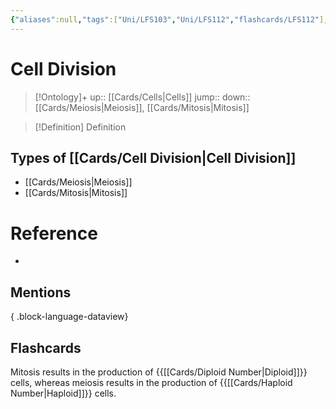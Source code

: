 ```yaml
---
{"aliases":null,"tags":["Uni/LFS103","Uni/LFS112","flashcards/LFS112"],"dg-publish":true,"permalink":"/cards/cell-division/","dgPassFrontmatter":true}
---
```


# Cell Division

> [!Ontology]+
> up:: [[Cards/Cells\|Cells]]
> jump::
> down:: [[Cards/Meiosis\|Meiosis]], [[Cards/Mitosis\|Mitosis]]

> [!Definition] Definition
> 

## Types of [[Cards/Cell Division\|Cell Division]]
- [[Cards/Meiosis\|Meiosis]]
- [[Cards/Mitosis\|Mitosis]]

# Reference
- 

## Mentions

{ .block-language-dataview}

## Flashcards

Mitosis results in the production of {{[[Cards/Diploid Number\|Diploid]]}} cells, whereas meiosis results in the production of {{[[Cards/Haploid Number\|Haploid]]}} cells.
<!--SR:!2023-10-23,2,150!2023-10-23,2,150-->